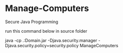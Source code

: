 # Manage-Computers
 Secure Java Programming


run this command below in source folder

java -cp .:Domain.jar -Djava.security.manager -Djava.security.policy=security.policy ManageComputers

